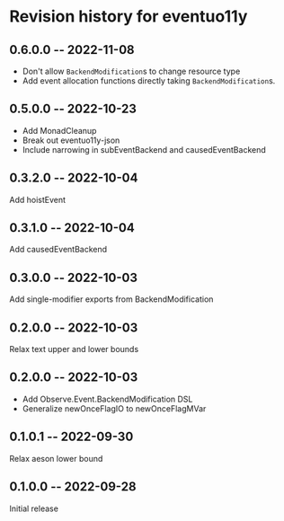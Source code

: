 # Revision history for eventuo11y

## 0.6.0.0 -- 2022-11-08

- Don't allow `BackendModification`s to change resource type
- Add event allocation functions directly taking `BackendModification`s.

## 0.5.0.0 -- 2022-10-23

- Add MonadCleanup
- Break out eventuo11y-json
- Include narrowing in subEventBackend and causedEventBackend

## 0.3.2.0 -- 2022-10-04

Add hoistEvent

## 0.3.1.0 -- 2022-10-04

Add causedEventBackend

## 0.3.0.0 -- 2022-10-03

Add single-modifier exports from BackendModification

## 0.2.0.0 -- 2022-10-03

Relax text upper and lower bounds

## 0.2.0.0 -- 2022-10-03

- Add Observe.Event.BackendModification DSL
- Generalize newOnceFlagIO to newOnceFlagMVar

## 0.1.0.1 -- 2022-09-30

Relax aeson lower bound

## 0.1.0.0 -- 2022-09-28

Initial release
